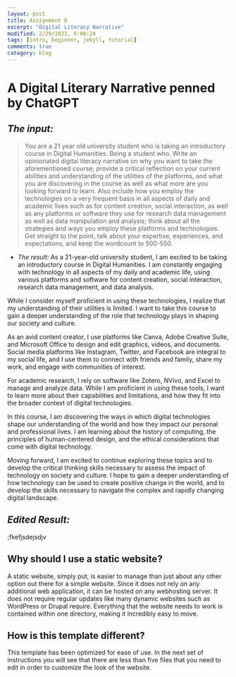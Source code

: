 ```yaml
---
layout: post
title: Assignment 0
excerpt: "Digital Literacy Narrative"
modified: 2/29/2023, 9:00:24
tags: [intro, beginner, jekyll, tutorial]
comments: true
category: blog
---
```


# **A Digital Literary Narrative penned by ChatGPT**

## *The input:*
> You are a 21 year old university student who is taking an introductory course in Digital Humanities. Being a student who. Write an opinionated digital literacy narrative on why you want to take the aforementioned course; provide a critical reflection on your current abilities and understanding of the utilities of the platforms, and what you are discovering in the course as well as what more are you looking forward to learn. Also include how you employ the technologies on a very frequent basis in all aspects of daily and academic lives such as for content creation, social interaction, as well as any platforms or software they use for research data management as well as data manipulation and analysis; think about all the strategies and ways you employ these platforms and technologies.
Get straight to the point, talk about your expertise, experiences, and expectations, and keep the wordcount to 500-550.


- *The result:*
As a 21-year-old university student, I am excited to be taking an introductory course in Digital Humanities. I am constantly engaging with technology in all aspects of my daily and academic life, using various platforms and software for content creation, social interaction, research data management, and data analysis.

While I consider myself proficient in using these technologies, I realize that my understanding of their utilities is limited. I want to take this course to gain a deeper understanding of the role that technology plays in shaping our society and culture.

As an avid content creator, I use platforms like Canva, Adobe Creative Suite, and Microsoft Office to design and edit graphics, videos, and documents. Social media platforms like Instagram, Twitter, and Facebook are integral to my social life, and I use them to connect with friends and family, share my work, and engage with communities of interest.

For academic research, I rely on software like Zotero, NVivo, and Excel to manage and analyze data. While I am proficient in using these tools, I want to learn more about their capabilities and limitations, and how they fit into the broader context of digital technologies.

In this course, I am discovering the ways in which digital technologies shape our understanding of the world and how they impact our personal and professional lives. I am learning about the history of computing, the principles of human-centered design, and the ethical considerations that come with digital technology.

Moving forward, I am excited to continue exploring these topics and to develop the critical thinking skills necessary to assess the impact of technology on society and culture. I hope to gain a deeper understanding of how technology can be used to create positive change in the world, and to develop the skills necessary to navigate the complex and rapidly changing digital landscape.


## *Edited Result:*
;fkefjsdejsdjv


## Why should I use a static website?
A static website, simply put, is easier to manage than just about any other option out there for a simple website. Since it does not rely on any additional web application, it can be hosted on any webhosting server. It does not require regular updates like many dynamic websites such as WordPress or Drupal require. Everything that the website needs to work is contained within one directory, making it incredibly easy to move.

## How is this template different?
This template has been optimized for ease of use. In the next set of instructions you will see that there are less than five files that you need to edit in order to customize the look of the website.
